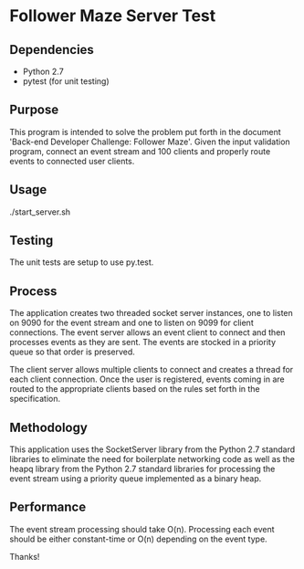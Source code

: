 Follower Maze Server Test
=========================

  Dependencies
  ------------
  * Python 2.7
  * pytest (for unit testing)

  Purpose
  -------
  This program is intended to solve the problem put forth in the document 'Back-end Developer Challenge: Follower Maze'. Given the input validation program, connect an event stream and 100 clients and properly route events to connected user clients.

  Usage
  -----
  ./start_server.sh

  Testing
  -------
  The unit tests are setup to use py.test.

  Process
  -------
  The application creates two threaded socket server instances, one to listen on 9090 for the event stream and one to listen on 9099 for client connections. The event server allows an event client to connect and then processes events as they are sent. The events are stocked in a priority queue so that order is preserved.

  The client server allows multiple clients to connect and creates a thread for each client connection. Once the user is registered, events coming in are routed to the appropriate clients based on the rules set forth in the specification.

  Methodology
  -----------
  This application uses the SocketServer library from the Python 2.7 standard libraries to eliminate the need for boilerplate networking code as well as the heapq library from the Python 2.7 standard libraries for processing the event stream using a priority queue implemented as a binary heap.

  Performance
  -----------
  The event stream processing should take O(n).  Processing each event should be either constant-time or O(n) depending on the event type.

  Thanks!
